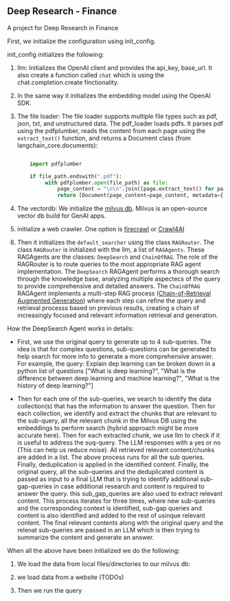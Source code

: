 ## Deep Research - Finance

A project for Deep Research in Finance

First, we initialize the configuration using init_config.

init_config initializes the following:

1. llm: Initializes the OpenAI client and provides the api_key, base_url. It also create 
a function called `chat` which is using the chat.completion.create finctionality.
   
2. In the same way it initializes the embedding model using the OpenAI SDK.

3. The file loader: The file loader supports multiple file types such as pdf, json, txt, 
and unstructured data. The pdf_loader loads pdfs. It parses pdf using the pdfplumber, reads
   the content from each page using the `extract_text()` function, and returns 
   a Document class (from langchain_core.documents):
   ```python

       import pdfplumber

       if file_path.endswith(".pdf"):
            with pdfplumber.open(file_path) as file:
                page_content = "\n\n".join([page.extract_text() for page in file.pages])
                return [Document(page_content=page_content, metadata={"reference": file_path})]
   ```
   
4. The vectordb:  We initialize the [milvus db](https://milvus.io/docs/quickstart.md). Milvus is an open-source vector db build for GenAI apps.
   
5. initialize a web crawler. One option is [firecrawl](https://www.firecrawl.dev/)  or  [Crawl4AI](https://apify.com/janbuchar/crawl4ai)

   
6. Then it initializes the `default_searcher` using the class `RAGRouter`. The class `RAGRouter` is initialized with the
llm, a list of `RAGAgents`. These RAGAgents are the classes: `DeepSearch` and `ChainOfRAG`.  The role of the RAGRouter is
   to route queries to the most appropriate RAG agent implementation. The `DeepSearch`  RAGAgent performs a thorough 
   search through the knowledge base, analyzing multiple aspectecs of the query to provide comprehensive and detailed 
   answers. The `ChainOfRAG` RAGAgent implements a multi-step RAG process ([Chain-of-Retrieval Augmented Generation](https://arxiv.org/pdf/2501.14342)) where each step can refine the query and 
   retrieval processs based on previous results, creating a chain of increasingly focused and relevant information 
   retrieval and generation.
   

How the DeepSearch Agent works in details:



* First, we use the original query to generate up to 4 sub-queries. The idea is that for complex questions, 
sub-questions can be generated to help search for more info to generate a more comprehensive answer. For example,
  the query: Explain dep learning can be broken down in a python list of questions
  ["What is deep learning?",
  "What is the difference between deep learning and machine learning?",
  "What is the history of deep learning?"]
  
* Then for each one of the sub-queries, we search to identify the data collection(s) that has 
  the information to answer the question. Then for each collection, we identify and extract the 
  chunks that are relevant to the sub-query, all the relevant chunk 
in the Milvus DB using the embeddings to perform search (hybrid approach might be more accurate here). 
  Then for each extracted chunk, we use llm to check if it is useful to address the suq-query. 
  The LLM responses with a yes or no (This can help us reduce noise). All retrieved relevant content/chunks are 
  added in a list. The above process runs for all the sub queries. Finally, deduplication is applied in the 
  identified content. Finally, the original query, all the sub-queries and the deduplicated content 
  is passed as input to a final LLM that is trying to identify additional sub-gap-queries in case additional 
  research and content is required to answer the query. this sub_gap_queries are also used to extract relevant content. 
  This process iterates for three times, where new sub-queries and the corresponding context is identified, 
  sub-gap queries and content is also identified and added to the rest of usinque relevant content. The final 
  relevant contents along with the original query and the relenat sub-queries are passed in an LLM which is then
  trying to summarize the content and generate an answer.


When all the above have been initialized we do the following:

1) We load the data from local files/directories to our milvus db:

2) we load data from a website (TODOs)

3) Then we run the query




